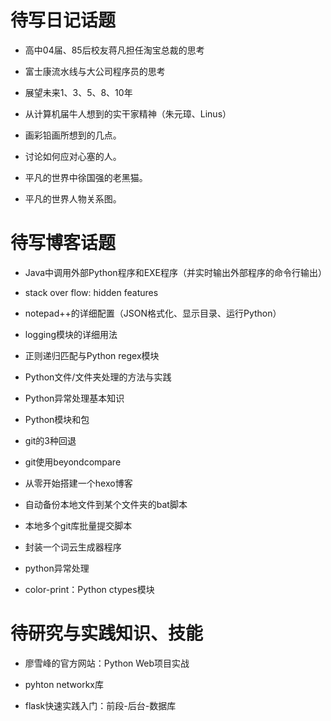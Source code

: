 # 待写日记话题
* 高中04届、85后校友蒋凡担任淘宝总裁的思考

* 富士康流水线与大公司程序员的思考

* 展望未来1、3、5、8、10年

* 从计算机届牛人想到的实干家精神（朱元璋、Linus）

* 画彩铅画所想到的几点。

* 讨论如何应对心塞的人。

* 平凡的世界中徐国强的老黑猫。

* 平凡的世界人物关系图。

# 待写博客话题
* Java中调用外部Python程序和EXE程序（并实时输出外部程序的命令行输出）

* stack over flow: hidden features

* notepad++的详细配置（JSON格式化、显示目录、运行Python）

* logging模块的详细用法

* 正则递归匹配与Python regex模块

* Python文件/文件夹处理的方法与实践

* Python异常处理基本知识

* Python模块和包

* git的3种回退

* git使用beyondcompare

* 从零开始搭建一个hexo博客

* 自动备份本地文件到某个文件夹的bat脚本

* 本地多个git库批量提交脚本

* 封装一个词云生成器程序

* python异常处理

* color-print：Python ctypes模块

# 待研究与实践知识、技能
* 廖雪峰的官方网站：Python Web项目实战

* pyhton networkx库

* flask快速实践入门：前段-后台-数据库
